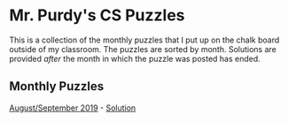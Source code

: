 # Mr. Purdy's CS Puzzles

This is a collection of the monthly puzzles that I put up on the chalk board outside of my classroom.  The puzzles are sorted by month.  Solutions are provided *after* the month in which the puzzle was posted has ended.  

## Monthly Puzzles
[August/September 2019](./2019-09/README.md) - [Solution](./2019-09/SOLUTION.md)
